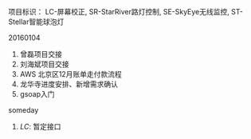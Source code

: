 项目标识： LC-屏幕校正, SR-StarRiver路灯控制, SE-SkyEye无线监控, ST-Stellar智能球泡灯

20160104

1. 曾磊项目交接
1. 刘海斌项目交接
1. AWS 北京区12月账单走付款流程
1. 龙华寺进度安排、新增需求确认
1. gsoap入门


someday

1. *LC*: 暂定接口

[//]: # (comment)
